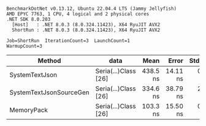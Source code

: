 ```

BenchmarkDotNet v0.13.12, Ubuntu 22.04.4 LTS (Jammy Jellyfish)
AMD EPYC 7763, 1 CPU, 4 logical and 2 physical cores
.NET SDK 8.0.203
  [Host]   : .NET 8.0.3 (8.0.324.11423), X64 RyuJIT AVX2
  ShortRun : .NET 8.0.3 (8.0.324.11423), X64 RyuJIT AVX2

Job=ShortRun  IterationCount=3  LaunchCount=1  
WarmupCount=3  

```
| Method                  | data                 | Mean     | Error    | StdDev  | Min      | Max      | Gen0   | Allocated |
|------------------------ |--------------------- |---------:|---------:|--------:|---------:|---------:|-------:|----------:|
| SystemTextJson          | Seria(...)Class [26] | 438.5 ns | 14.11 ns | 0.77 ns | 437.9 ns | 439.4 ns | 0.0038 |     328 B |
| SystemTextJsonSourceGen | Seria(...)Class [26] | 334.6 ns | 38.79 ns | 2.13 ns | 332.5 ns | 336.7 ns | 0.0043 |     368 B |
| MemoryPack              | Seria(...)Class [26] | 103.3 ns | 15.50 ns | 0.85 ns | 102.3 ns | 104.0 ns | 0.0014 |     128 B |
